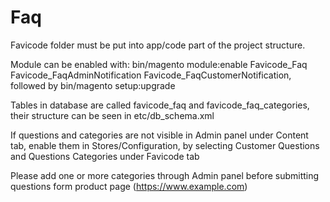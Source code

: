 # Faq

Favicode folder must be put into app/code part of the project structure.

Module can be enabled with: bin/magento module:enable Favicode_Faq Favicode_FaqAdminNotification Favicode_FaqCustomerNotification, followed by bin/magento setup:upgrade <br>

Tables in database are called favicode_faq and favicode_faq_categories, their structure can be seen in etc/db_schema.xml 

If questions and categories are not visible in Admin panel under Content tab, enable them in Stores/Configuration, by selecting Customer Questions and Questions Categories under Favicode tab <br>

Please add one or more categories through Admin panel before submitting questions form product page
(https://www.example.com)
